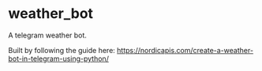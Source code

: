 # weather_bot
A telegram weather bot.

Built by following the guide here: https://nordicapis.com/create-a-weather-bot-in-telegram-using-python/
